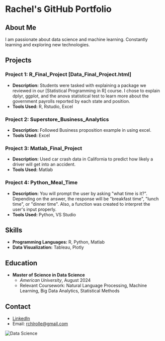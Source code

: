 # Rachel's  GitHub Portfolio

## About Me
I am passionate about data science and machine learning. Constantly learning and exploring new technologies.

## Projects
### Project 1: R_Final_Project [Data_Final_Project.html]
- **Description:** Students were tasked with explaining a package we reviewed in our [Statistical Programming in R] course. I chose to explain dplyr, ggplot, and the anova statistical test to learn more about the government payrolls reported by each state and position.
- **Tools Used:** R, Rstudio, Excel


### Project 2: Superstore_Business_Analytics
- **Description:** Followed Business proposition example in using excel. 
- **Tools Used:** Excel

### Project 3: Matlab_Final_Project
- **Description:** Used car crash data in California to predict how likely a driver will get into an accident.
- **Tools Used:** Matlab

### Project 4: Python_Meal_Time
- **Description:** You will prompt the user by asking "what time is it?". Depending on the answer, the response will be "breakfast time", "lunch time", or "dinner time". Also, a function was created to interpret the user's input properly.
- **Tools Used:** Python, VS Studio

  
## Skills
- **Programming Languages:** R, Python, Matlab
- **Data Visualization:** Tableau, Plotly

## Education
- **Master of Science in Data Science**
  - *American University*, August 2024
  - Relevant Coursework: Natural Language Processing, Machine Learning, Big Data Analytics, Statistical Methods

## Contact
- [LinkedIn](https://www.linkedin.com/in/rachel-rolle-analyst/)
- Email: rchlrolle@gmail.com


![Data Science](https://image-url.com/data-science-image)
